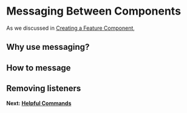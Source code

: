 # Messaging Between Components 

As we discussed in [Creating a Feature Component](./creating-feature-component.md), 

## Why use messaging?


## How to message


## Removing listeners


 **Next: [Helpful Commands](./helpful-commands.md)**
